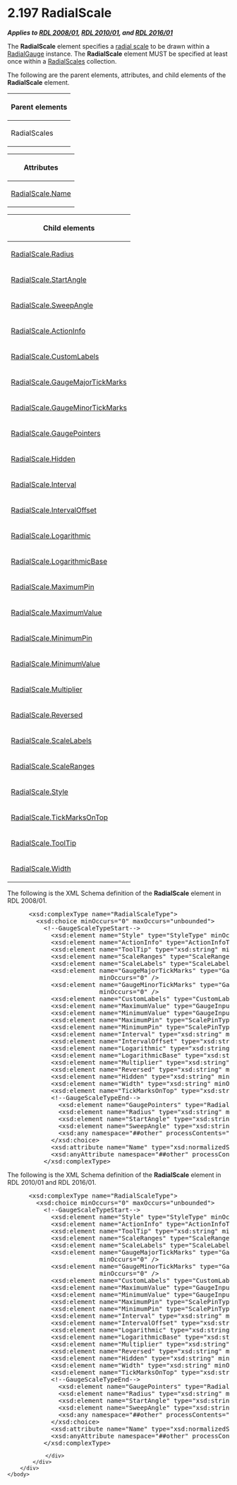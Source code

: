 <html dir="LTR" xmlns:mshelp="http://msdn.microsoft.com/mshelp" xmlns:ddue="http://ddue.schemas.microsoft.com/authoring/2003/5" xmlns:xlink="http://www.w3.org/1999/xlink" xmlns:tool="http://www.microsoft.com/tooltip">
    <head>
        <meta http-equiv="Content-Type" content="text/html; CHARSET=utf-8"></meta>
        <meta name="save" content="history"></meta>
        <title>2.197 RadialScale</title>
        <xml>
            <mshelp:toctitle title="2.197 RadialScale"></mshelp:toctitle>
            <mshelp:rltitle title="[MS-RDL]: RadialScale"></mshelp:rltitle>
            <mshelp:keyword index="A" term="86468d9f-c561-4b50-a689-5dfccfde8495"></mshelp:keyword>
            <mshelp:attr name="DCSext.ContentType" value="open specification"></mshelp:attr>
            <mshelp:attr name="AssetID" value="86468d9f-c561-4b50-a689-5dfccfde8495"></mshelp:attr>
            <mshelp:attr name="TopicType" value="kbRef"></mshelp:attr>
            <mshelp:attr name="DCSext.Title" value="[MS-RDL]: RadialScale" />
        </xml>
    </head>
    <body>
        <div id="header">
            <h1 class="heading">2.197 RadialScale</h1>
        </div>
        <div id="mainSection">
            <div id="mainBody">
                <div id="allHistory" class="saveHistory"></div>
                <div id="sectionSection0" class="section" name="collapseableSection">
                    

<p><b><i>Applies to </i></b><a href="1e855f94-4617-47e4-b89e-0856c6cb420f.htm"><b><i>RDL 2008/01</i></b></a><b><i>,
</i></b><a href="3428e690-a348-4ec7-8a6a-8efb42d2cdee.htm"><b><i>RDL 2010/01</i></b></a><b><i>,
and </i></b><a href="52ce3983-2bfc-4e72-9359-42aaf5fe4509.htm"><b><i>RDL 2016/01</i></b></a></p>

<p>The <b>RadialScale</b> element specifies a <a href="b2482b3f-74ab-4ca8-a9e5-c07955011743.htm#gt_c0d060cf-b740-4277-ad99-824fe47581f3">radial scale</a> to be drawn
within a <a href="2e113607-ee33-4abd-9ae3-6607c10d3c8a.htm">RadialGauge</a>
instance. The <b>RadialScale</b> element MUST be specified at least once within
a <a href="250aef2b-c329-4faf-9bd9-2a66fdbb9731.htm">RadialScales</a>
collection.</p>

<p>The following are the parent elements, attributes, and child
elements of the <b>RadialScale</b> element.</p>

<table>
 <thead>
  <tr>
   <th>
   <p>Parent elements</p>
   </th>
  </tr>
 </thead>
 <tr>
  <td>
  <p>RadialScales</p>
  </td>
 </tr>
</table>

<p> </p>

<table>
 <thead>
  <tr>
   <th>
   <p>Attributes</p>
   </th>
  </tr>
 </thead>
 <tr>
  <td>
  <p><a href="3083669f-bb81-4894-960d-099ac5c29e05.htm">RadialScale.Name</a></p>
  </td>
 </tr>
</table>

<p> </p>

<table>
 <thead>
  <tr>
   <th>
   <p>Child elements</p>
   </th>
  </tr>
 </thead>
 <tr>
  <td>
  <p><a href="4fa6b391-7154-4f20-ab7e-15149d645859.htm">RadialScale.Radius</a>
  </p>
  </td>
 </tr>
 <tr>
  <td>
  <p><a href="e7d5f039-f557-4ef1-b685-c4576e762ef8.htm">RadialScale.StartAngle</a>
  </p>
  </td>
 </tr>
 <tr>
  <td>
  <p><a href="0657579b-473d-46d3-81b7-02bec06db83c.htm">RadialScale.SweepAngle</a>
  </p>
  </td>
 </tr>
 <tr>
  <td>
  <p><a href="d83d0466-40a1-4b40-8b88-b331d1d35648.htm">RadialScale.ActionInfo</a>
  </p>
  </td>
 </tr>
 <tr>
  <td>
  <p><a href="28b3cc59-0c72-4ea6-ba26-919639e62477.htm">RadialScale.CustomLabels</a>
  </p>
  </td>
 </tr>
 <tr>
  <td>
  <p><a href="502acb3d-cd0c-4b64-907f-a4e9e5e1d130.htm">RadialScale.GaugeMajorTickMarks</a>
  </p>
  </td>
 </tr>
 <tr>
  <td>
  <p><a href="81b6de5b-0e0f-4272-9b9c-e1c73896a603.htm">RadialScale.GaugeMinorTickMarks</a>
  </p>
  </td>
 </tr>
 <tr>
  <td>
  <p><a href="3385b9cc-1bc0-45df-8005-f0d08c34abec.htm">RadialScale.GaugePointers</a>
  </p>
  </td>
 </tr>
 <tr>
  <td>
  <p><a href="717e1c39-d128-493a-82c2-b24223ad9798.htm">RadialScale.Hidden</a>
  </p>
  </td>
 </tr>
 <tr>
  <td>
  <p><a href="4d103d01-9dcd-4eb8-b26f-dc844c48ac3e.htm">RadialScale.Interval</a>
  </p>
  </td>
 </tr>
 <tr>
  <td>
  <p><a href="4f58e97b-0bee-469f-b142-6ff68345a9f2.htm">RadialScale.IntervalOffset</a>
  </p>
  </td>
 </tr>
 <tr>
  <td>
  <p><a href="08386003-9d35-4805-8d79-13e318901676.htm">RadialScale.Logarithmic</a>
  </p>
  </td>
 </tr>
 <tr>
  <td>
  <p><a href="37fd23bf-b8b0-47a4-8ea3-95b6214cd190.htm">RadialScale.LogarithmicBase</a>
  </p>
  </td>
 </tr>
 <tr>
  <td>
  <p><a href="3edc62f0-f1f6-4ee3-8b68-566ecd9c25e8.htm">RadialScale.MaximumPin</a>
  </p>
  </td>
 </tr>
 <tr>
  <td>
  <p><a href="04ce094c-b4a6-40ee-88a5-6f5f940f4fa8.htm">RadialScale.MaximumValue</a>
  </p>
  </td>
 </tr>
 <tr>
  <td>
  <p><a href="03fc3a18-e95f-4bba-8b1f-3f02036f7ee4.htm">RadialScale.MinimumPin</a>
  </p>
  </td>
 </tr>
 <tr>
  <td>
  <p><a href="ecb875d8-630b-46fb-b060-b35188c1fed9.htm">RadialScale.MinimumValue</a></p>
  </td>
 </tr>
 <tr>
  <td>
  <p><a href="8723434d-2b81-41b0-958a-576d345525df.htm">RadialScale.Multiplier</a>
  </p>
  </td>
 </tr>
 <tr>
  <td>
  <p><a href="d9baea54-de5c-4edd-b76b-3c923129d02d.htm">RadialScale.Reversed</a>
  </p>
  </td>
 </tr>
 <tr>
  <td>
  <p><a href="a827496f-21f1-4ecd-925c-8ef98c6dbb10.htm">RadialScale.ScaleLabels</a>
  </p>
  </td>
 </tr>
 <tr>
  <td>
  <p><a href="99ffde24-3240-41bd-be44-9e81c77f68f4.htm">RadialScale.ScaleRanges</a>
  </p>
  </td>
 </tr>
 <tr>
  <td>
  <p><a href="94a88dd7-c2fc-4032-bede-dc413c7477d6.htm">RadialScale.Style</a>
  </p>
  </td>
 </tr>
 <tr>
  <td>
  <p><a href="c94a2a41-cf86-4f9e-b8fd-98d5a0e6bfbd.htm">RadialScale.TickMarksOnTop</a>
  </p>
  </td>
 </tr>
 <tr>
  <td>
  <p><a href="60d343df-caaf-4c73-bea8-4161eab6937b.htm">RadialScale.ToolTip</a>
  </p>
  </td>
 </tr>
 <tr>
  <td>
  <p><a href="d9b71916-73e3-4df2-bee6-45119a95884f.htm">RadialScale.Width</a>
  </p>
  </td>
 </tr>
</table>

<p>The following is the XML Schema definition of the <b>RadialScale</b>
element in RDL 2008/01.</p>

<dl>
<dd>
<div><pre> &lt;xsd:complexType name=&quot;RadialScaleType&quot;&gt;
   &lt;xsd:choice minOccurs=&quot;0&quot; maxOccurs=&quot;unbounded&quot;&gt;
     &lt;!--GaugeScaleTypeStart--&gt;
       &lt;xsd:element name=&quot;Style&quot; type=&quot;StyleType&quot; minOccurs=&quot;0&quot; /&gt;
       &lt;xsd:element name=&quot;ActionInfo&quot; type=&quot;ActionInfoType&quot; minOccurs=&quot;0&quot; /&gt;
       &lt;xsd:element name=&quot;ToolTip&quot; type=&quot;xsd:string&quot; minOccurs=&quot;0&quot; /&gt;
       &lt;xsd:element name=&quot;ScaleRanges&quot; type=&quot;ScaleRangesType&quot; minOccurs=&quot;0&quot; /&gt;
       &lt;xsd:element name=&quot;ScaleLabels&quot; type=&quot;ScaleLabelsType&quot; minOccurs=&quot;0&quot; /&gt;
       &lt;xsd:element name=&quot;GaugeMajorTickMarks&quot; type=&quot;GaugeTickMarksType&quot; 
                    minOccurs=&quot;0&quot; /&gt;
       &lt;xsd:element name=&quot;GaugeMinorTickMarks&quot; type=&quot;GaugeTickMarksType&quot; 
                    minOccurs=&quot;0&quot; /&gt;
       &lt;xsd:element name=&quot;CustomLabels&quot; type=&quot;CustomLabelsType&quot; minOccurs=&quot;0&quot; /&gt;
       &lt;xsd:element name=&quot;MaximumValue&quot; type=&quot;GaugeInputValueType&quot; minOccurs=&quot;0&quot; /&gt;
       &lt;xsd:element name=&quot;MinimumValue&quot; type=&quot;GaugeInputValueType&quot; minOccurs=&quot;0&quot; /&gt;
       &lt;xsd:element name=&quot;MaximumPin&quot; type=&quot;ScalePinType&quot; minOccurs=&quot;0&quot; /&gt;
       &lt;xsd:element name=&quot;MinimumPin&quot; type=&quot;ScalePinType&quot; minOccurs=&quot;0&quot; /&gt;
       &lt;xsd:element name=&quot;Interval&quot; type=&quot;xsd:string&quot; minOccurs=&quot;0&quot; /&gt;
       &lt;xsd:element name=&quot;IntervalOffset&quot; type=&quot;xsd:string&quot; minOccurs=&quot;0&quot; /&gt;
       &lt;xsd:element name=&quot;Logarithmic&quot; type=&quot;xsd:string&quot; minOccurs=&quot;0&quot; /&gt;
       &lt;xsd:element name=&quot;LogarithmicBase&quot; type=&quot;xsd:string&quot; minOccurs=&quot;0&quot; /&gt;
       &lt;xsd:element name=&quot;Multiplier&quot; type=&quot;xsd:string&quot; minOccurs=&quot;0&quot; /&gt;
       &lt;xsd:element name=&quot;Reversed&quot; type=&quot;xsd:string&quot; minOccurs=&quot;0&quot; /&gt;
       &lt;xsd:element name=&quot;Hidden&quot; type=&quot;xsd:string&quot; minOccurs=&quot;0&quot; /&gt;
       &lt;xsd:element name=&quot;Width&quot; type=&quot;xsd:string&quot; minOccurs=&quot;0&quot; /&gt;
       &lt;xsd:element name=&quot;TickMarksOnTop&quot; type=&quot;xsd:string&quot; minOccurs=&quot;0&quot; /&gt;
       &lt;!--GaugeScaleTypeEnd--&gt;
         &lt;xsd:element name=&quot;GaugePointers&quot; type=&quot;RadialPointersType&quot; minOccurs=&quot;0&quot; /&gt;
         &lt;xsd:element name=&quot;Radius&quot; type=&quot;xsd:string&quot; minOccurs=&quot;0&quot; /&gt;
         &lt;xsd:element name=&quot;StartAngle&quot; type=&quot;xsd:string&quot; minOccurs=&quot;0&quot; /&gt;
         &lt;xsd:element name=&quot;SweepAngle&quot; type=&quot;xsd:string&quot; minOccurs=&quot;0&quot; /&gt;
         &lt;xsd:any namespace=&quot;##other&quot; processContents=&quot;skip&quot; /&gt;
       &lt;/xsd:choice&gt;
       &lt;xsd:attribute name=&quot;Name&quot; type=&quot;xsd:normalizedString&quot; use=&quot;required&quot; /&gt;
       &lt;xsd:anyAttribute namespace=&quot;##other&quot; processContents=&quot;skip&quot; /&gt;
     &lt;/xsd:complexType&gt;
</pre></div>
</dd></dl>

<p>The following is the XML Schema definition of the <b>RadialScale</b>
element in RDL 2010/01 and RDL 2016/01.</p>

<dl>
<dd>
<div><pre> &lt;xsd:complexType name=&quot;RadialScaleType&quot;&gt;
   &lt;xsd:choice minOccurs=&quot;0&quot; maxOccurs=&quot;unbounded&quot;&gt;
     &lt;!--GaugeScaleTypeStart--&gt;
       &lt;xsd:element name=&quot;Style&quot; type=&quot;StyleType&quot; minOccurs=&quot;0&quot; /&gt;
       &lt;xsd:element name=&quot;ActionInfo&quot; type=&quot;ActionInfoType&quot; minOccurs=&quot;0&quot; /&gt;
       &lt;xsd:element name=&quot;ToolTip&quot; type=&quot;xsd:string&quot; minOccurs=&quot;0&quot; /&gt;
       &lt;xsd:element name=&quot;ScaleRanges&quot; type=&quot;ScaleRangesType&quot; minOccurs=&quot;0&quot; /&gt;
       &lt;xsd:element name=&quot;ScaleLabels&quot; type=&quot;ScaleLabelsType&quot; minOccurs=&quot;0&quot; /&gt;
       &lt;xsd:element name=&quot;GaugeMajorTickMarks&quot; type=&quot;GaugeTickMarksType&quot; 
                    minOccurs=&quot;0&quot; /&gt;
       &lt;xsd:element name=&quot;GaugeMinorTickMarks&quot; type=&quot;GaugeTickMarksType&quot; 
                    minOccurs=&quot;0&quot; /&gt;
       &lt;xsd:element name=&quot;CustomLabels&quot; type=&quot;CustomLabelsType&quot; minOccurs=&quot;0&quot; /&gt;
       &lt;xsd:element name=&quot;MaximumValue&quot; type=&quot;GaugeInputValueType&quot; minOccurs=&quot;0&quot; /&gt;
       &lt;xsd:element name=&quot;MinimumValue&quot; type=&quot;GaugeInputValueType&quot; minOccurs=&quot;0&quot; /&gt;
       &lt;xsd:element name=&quot;MaximumPin&quot; type=&quot;ScalePinType&quot; minOccurs=&quot;0&quot; /&gt;
       &lt;xsd:element name=&quot;MinimumPin&quot; type=&quot;ScalePinType&quot; minOccurs=&quot;0&quot; /&gt;
       &lt;xsd:element name=&quot;Interval&quot; type=&quot;xsd:string&quot; minOccurs=&quot;0&quot; /&gt;
       &lt;xsd:element name=&quot;IntervalOffset&quot; type=&quot;xsd:string&quot; minOccurs=&quot;0&quot; /&gt;
       &lt;xsd:element name=&quot;Logarithmic&quot; type=&quot;xsd:string&quot; minOccurs=&quot;0&quot; /&gt;
       &lt;xsd:element name=&quot;LogarithmicBase&quot; type=&quot;xsd:string&quot; minOccurs=&quot;0&quot; /&gt;
       &lt;xsd:element name=&quot;Multiplier&quot; type=&quot;xsd:string&quot; minOccurs=&quot;0&quot; /&gt;
       &lt;xsd:element name=&quot;Reversed&quot; type=&quot;xsd:string&quot; minOccurs=&quot;0&quot; /&gt;
       &lt;xsd:element name=&quot;Hidden&quot; type=&quot;xsd:string&quot; minOccurs=&quot;0&quot; /&gt;
       &lt;xsd:element name=&quot;Width&quot; type=&quot;xsd:string&quot; minOccurs=&quot;0&quot; /&gt;
       &lt;xsd:element name=&quot;TickMarksOnTop&quot; type=&quot;xsd:string&quot; minOccurs=&quot;0&quot; /&gt;
       &lt;!--GaugeScaleTypeEnd--&gt;
         &lt;xsd:element name=&quot;GaugePointers&quot; type=&quot;RadialPointersType&quot; minOccurs=&quot;0&quot; /&gt;
         &lt;xsd:element name=&quot;Radius&quot; type=&quot;xsd:string&quot; minOccurs=&quot;0&quot; /&gt;
         &lt;xsd:element name=&quot;StartAngle&quot; type=&quot;xsd:string&quot; minOccurs=&quot;0&quot; /&gt;
         &lt;xsd:element name=&quot;SweepAngle&quot; type=&quot;xsd:string&quot; minOccurs=&quot;0&quot; /&gt;
         &lt;xsd:any namespace=&quot;##other&quot; processContents=&quot;lax&quot; /&gt;
       &lt;/xsd:choice&gt;
       &lt;xsd:attribute name=&quot;Name&quot; type=&quot;xsd:normalizedString&quot; use=&quot;required&quot; /&gt;
       &lt;xsd:anyAttribute namespace=&quot;##other&quot; processContents=&quot;lax&quot; /&gt;
     &lt;/xsd:complexType&gt;
</pre></div>
</dd></dl>


                </div>
            </div>
        </div>
    </body>
</html>